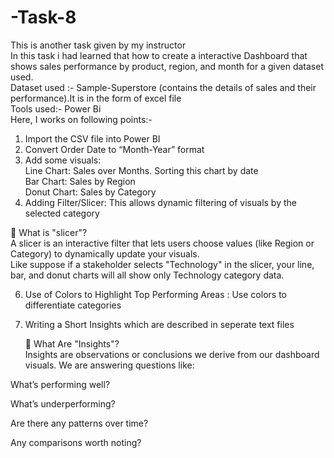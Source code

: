 # -Task-8  
This is another task given by my instructor  
In this task i had learned that how to create a interactive Dashboard that shows sales performance by product, region, and month for a given dataset used.  
Dataset used :- Sample-Superstore (contains the details of sales and their performance).It is in the form of excel file  
Tools used:- Power Bi  
Here, I works on following points:-  
 1. Import the CSV file into Power BI  
 2. Convert Order Date to “Month-Year” format  
 3. Add some visuals:  
         Line Chart: Sales over Months. Sorting this chart by date  
         Bar Chart: Sales by Region  
         Donut Chart: Sales by Category  
4.  Adding Filter/Slicer: This allows dynamic filtering of visuals by the selected category
   
🔹 What is  "slicer"?  
   A slicer is an interactive filter that lets users choose values (like Region or Category) to dynamically update your visuals.  
   Like suppose if a stakeholder selects "Technology" in the slicer, your line, bar, and donut charts will all show only Technology category data.  
   
6. Use of Colors to Highlight Top Performing Areas : Use colors to differentiate categories  
7. Writing a Short Insights which are described in seperate text files  

   🔹 What Are "Insights"?  
Insights are observations or conclusions we derive from our dashboard visuals. We are answering questions like:  

What’s performing well?  

What’s underperforming?  

Are there any patterns over time?  

Any comparisons worth noting?  


